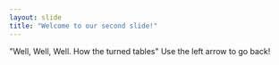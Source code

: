 ```yaml
---
layout: slide
title: "Welcome to our second slide!"
---
```

"Well, Well, Well. How the turned tables"
Use the left arrow to go back!
